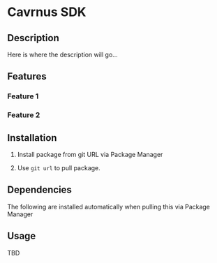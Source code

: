 # Cavrnus SDK

## Description
Here is where the description will go...

## Features

### Feature 1

### Feature 2

## Installation

1. Install package from git URL via Package Manager

2. Use `git url` to pull package.

## Dependencies
The following are installed automatically when pulling this via Package Manager

## Usage

TBD